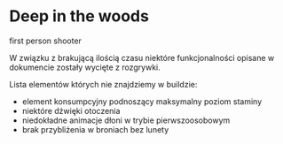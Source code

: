 # Deep in the woods
 first person shooter


W związku z brakującą ilością czasu niektóre funkcjonalności opisane w dokumencie zostały wycięte z rozgrywki. 

Lista elementów których nie znajdziemy w buildzie:
- element konsumpcyjny podnoszący maksymalny poziom staminy
- niektóre dźwięki otoczenia
- niedokładne animacje dłoni w trybie pierwszoosobowym
- brak przybliżenia w broniach bez lunety

